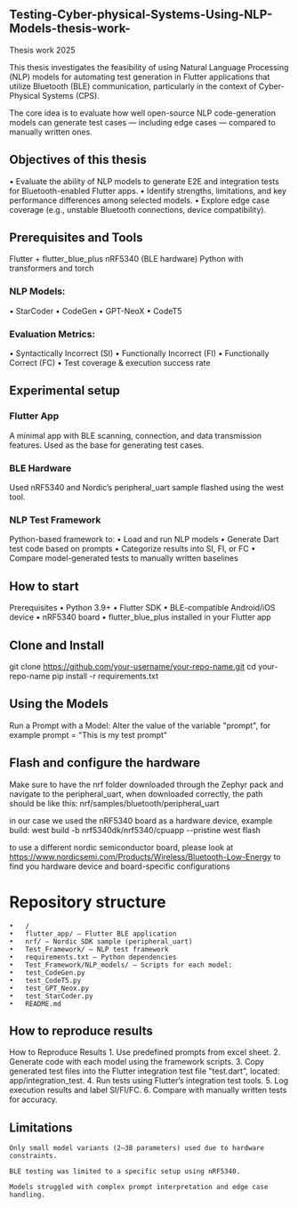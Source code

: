 ## Testing-Cyber-physical-Systems-Using-NLP-Models-thesis-work-
Thesis work 2025

This thesis investigates the feasibility of using Natural Language Processing (NLP) models for automating test generation in Flutter applications that utilize Bluetooth (BLE) communication, particularly in the context of Cyber-Physical Systems (CPS).

The core idea is to evaluate how well open-source NLP code-generation models can generate test cases — including edge cases — compared to manually written ones.

## Objectives of this thesis
•	Evaluate the ability of NLP models to generate E2E and integration tests for Bluetooth-enabled Flutter apps.
•	Identify strengths, limitations, and key performance differences among selected models.
•	Explore edge case coverage (e.g., unstable Bluetooth connections, device compatibility).

## Prerequisites and Tools

Flutter + flutter_blue_plus
nRF5340 (BLE hardware)
Python with transformers and torch

### NLP Models:
•	StarCoder
•	CodeGen
•	GPT-NeoX
•	CodeT5

### Evaluation Metrics:
•	Syntactically Incorrect (SI)
•	Functionally Incorrect (FI)
•	Functionally Correct (FC)
•	Test coverage & execution success rate

## Experimental setup

### Flutter App
A minimal app with BLE scanning, connection, and data transmission features. Used as the base for generating test cases.

### BLE Hardware
Used nRF5340 and Nordic’s peripheral_uart sample flashed using the west tool.

### NLP Test Framework
Python-based framework to:
	•	Load and run NLP models
	•	Generate Dart test code based on prompts
	•	Categorize results into SI, FI, or FC
	•	Compare model-generated tests to manually written baselines

## How to start
Prerequisites
	•	Python 3.9+
	•	Flutter SDK
	•	BLE-compatible Android/iOS device
	•	nRF5340 board
	•	flutter_blue_plus installed in your Flutter app

## Clone and Install
git clone https://github.com/your-username/your-repo-name.git
cd your-repo-name
pip install -r requirements.txt

## Using the Models
Run a Prompt with a Model:
Alter the value of the variable "prompt", for example
    prompt = "This is my test prompt"

## Flash and configure the hardware
Make sure to have the nrf folder downloaded through the Zephyr pack and navigate to the peripheral_uart, when downloaded correctly, the path should be like this: nrf/samples/bluetooth/peripheral_uart

in our case we used the nRF5340 board as a hardware device, example build:
west build -b nrf5340dk/nrf5340/cpuapp --pristine
west flash

to use a different nordic semiconductor board, please look at https://www.nordicsemi.com/Products/Wireless/Bluetooth-Low-Energy to find you hardware device and board-specific configurations 

# Repository structure 
    •	/
	•	flutter_app/ – Flutter BLE application
	•	nrf/ – Nordic SDK sample (peripheral_uart)
	•	Test_Framework/ – NLP test framework
    •	requirements.txt – Python dependencies 
	•	Test_Framework/NLP_models/ – Scripts for each model:
	•	test_CodeGen.py
	•	test_CodeT5.py
	•	test_GPT_Neox.py
	•	test_StarCoder.py
    •	README.md
	    

## How to reproduce results
How to Reproduce Results
	1.	Use predefined prompts from excel sheet.
	2.	Generate code with each model using the framework scripts.
	3.	Copy generated test files into the Flutter integration test file "test.dart", located: app/integration_test.
	4.	Run tests using Flutter’s integration test tools.
	5.	Log execution results and label SI/FI/FC.
	6.	Compare with manually written tests for accuracy.

## Limitations
	Only small model variants (2–3B parameters) used due to hardware constraints.
	
    BLE testing was limited to a specific setup using nRF5340.

	Models struggled with complex prompt interpretation and edge case handling.